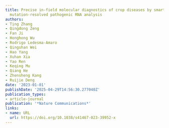 ```yaml
---
title: Precise in-field molecular diagnostics of crop diseases by smartphone-based
  mutation-resolved pathogenic RNA analysis
authors:
- Ting Zhang
- Qingdong Zeng
- Fan Ji
- Honghong Wu
- Rodrigo Ledesma‐Amaro
- Qingshan Wei
- Hao Yang
- Xuhan Xia
- Yao Ren
- Keqing Mu
- Qiang He
- Zhensheng Kang
- Ruijie Deng
date: '2023-01-01'
publishDate: '2025-04-29T14:56:30.277040Z'
publication_types:
- article-journal
publication: '*Nature Communications*'
links:
- name: URL
  url: https://doi.org/10.1038/s41467-023-39952-x
---
```

